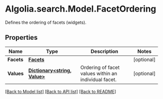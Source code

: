 # Algolia.search.Model.FacetOrdering
Defines the ordering of facets (widgets).

## Properties

Name | Type | Description | Notes
------------ | ------------- | ------------- | -------------
**Facets** | [**Facets**](Facets.md) |  | [optional] 
**Values** | [**Dictionary&lt;string, Value&gt;**](Value.md) | Ordering of facet values within an individual facet. | [optional] 

[[Back to Model list]](../README.md#documentation-for-models) [[Back to API list]](../README.md#documentation-for-api-endpoints) [[Back to README]](../README.md)

